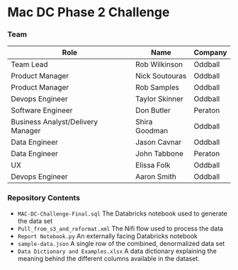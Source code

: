 # Mac DC Phase 2 Challenge

### Team

| Role                              | Name           | Company |
| --------------------------------- | -------------- | ------- |
| Team Lead                         | Rob Wilkinson  | Oddball |
| Product Manager                   | Nick Soutouras | Oddball |
| Product Manager                   | Rob Samples    | Oddball |
| Devops Engineer                   | Taylor Skinner | Oddball |
| Software Engineer                 | Don Butler     | Peraton |
| Business Analyst/Delivery Manager | Shira Goodman  | Oddball |
| Data Engineer                     | Jason Cavnar   | Oddball |
| Data Engineer                     | John Tabbone   | Peraton |
| UX                                | Elissa Folk    | Oddball |
| Devops Engineer                   | Aaron Smith    | Oddball |

### Repository Contents

- `MAC-DC-Challenge-Final.sql` The Databricks notebook used to generate the data set
- `Pull_from_s3_and_reformat.xml` The Nifi flow used to process the data
- `Report Notebook.py` An externally facing Databricks notebook
- `sample-data.json` A single row of the combined, denormalized data set
- `Data Dictionary and Examples.xlsx` A data dictionary explaining the meaning behind the different columns available in the dataset.
